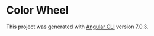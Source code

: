 # Color Wheel

This project was generated with [Angular CLI](https://github.com/angular/angular-cli) version 7.0.3.
